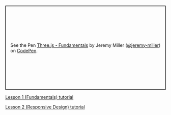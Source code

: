 <p class="codepen" data-height="265" data-theme-id="light" data-default-tab="result" data-user="jeremy-miller" data-slug-hash="KKzJVyV" style="height: 265px; box-sizing: border-box; display: flex; align-items: center; justify-content: center; border: 2px solid; margin: 1em 0; padding: 1em;" data-pen-title="Three.js - Fundamentals">
  <span>See the Pen <a href="https://codepen.io/jeremy-miller/pen/KKzJVyV">
  Three.js - Fundamentals</a> by Jeremy Miller (<a href="https://codepen.io/jeremy-miller">@jeremy-miller</a>)
  on <a href="https://codepen.io">CodePen</a>.</span>
</p>
<script async src="https://static.codepen.io/assets/embed/ei.js"></script>

[Lesson 1 (Fundamentals) tutorial](https://threejsfundamentals.org/threejs/lessons/threejs-fundamentals.html)

[Lesson 2 (Responsive Design) tutorial](https://threejsfundamentals.org/threejs/lessons/threejs-responsive.html) 
